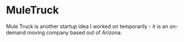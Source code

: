 # MuleTruck
Mule Truck is another startup idea I worked on temporarily - it is an on-demand moving company based out of Arizona.
